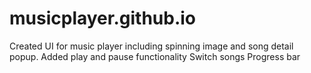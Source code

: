 # musicplayer.github.io
Created UI for music player including spinning image and song detail popup.
Added play and pause functionality
Switch songs
Progress bar
